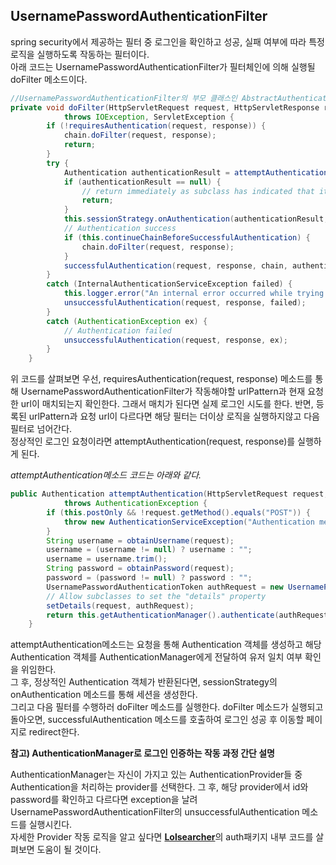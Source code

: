 UsernamePasswordAuthenticationFilter
----------------

spring security에서 제공하는 필터 중 로그인을 확인하고 성공, 실패 여부에 따라 특정 로직을 실행하도록 작동하는 필터이다.   
아래 코드는 UsernamePasswordAuthenticationFilter가 필터체인에 의해 실행될 doFilter 메소드이다.
```java
//UsernamePasswordAuthenticationFilter의 부모 클래스인 AbstractAuthenticationProcessingFilter의 doFilter 메소드
private void doFilter(HttpServletRequest request, HttpServletResponse response, FilterChain chain)
			throws IOException, ServletException {
		if (!requiresAuthentication(request, response)) {
			chain.doFilter(request, response);
			return;
		}
		try {
			Authentication authenticationResult = attemptAuthentication(request, response);
			if (authenticationResult == null) {
				// return immediately as subclass has indicated that it hasn't completed
				return;
			}
			this.sessionStrategy.onAuthentication(authenticationResult, request, response);
			// Authentication success
			if (this.continueChainBeforeSuccessfulAuthentication) {
				chain.doFilter(request, response);
			}
			successfulAuthentication(request, response, chain, authenticationResult);
		}
		catch (InternalAuthenticationServiceException failed) {
			this.logger.error("An internal error occurred while trying to authenticate the user.", failed);
			unsuccessfulAuthentication(request, response, failed);
		}
		catch (AuthenticationException ex) {
			// Authentication failed
			unsuccessfulAuthentication(request, response, ex);
		}
	}
```
위 코드를 살펴보면 우선, requiresAuthentication(request, response) 메소드를 통해 UsernamePasswordAuthenticationFilter가 작동해야할 urlPattern과 현재 요청한 url이 매치되는지 확인한다.
그래서 매치가 된다면 실제 로그인 시도를 한다. 반면, 등록된 urlPattern과 요청 url이 다르다면 해당 필터는 더이상 로직을 실행하지않고 다음 필터로 넘어간다.   
정상적인 로그인 요청이라면 attemptAuthentication(request, response)를 실행하게 된다.   

*attemptAuthentication메소드 코드는 아래와 같다.*

```java
public Authentication attemptAuthentication(HttpServletRequest request, HttpServletResponse response)
			throws AuthenticationException {
		if (this.postOnly && !request.getMethod().equals("POST")) {
			throw new AuthenticationServiceException("Authentication method not supported: " + request.getMethod());
		}
		String username = obtainUsername(request);
		username = (username != null) ? username : "";
		username = username.trim();
		String password = obtainPassword(request);
		password = (password != null) ? password : "";
		UsernamePasswordAuthenticationToken authRequest = new UsernamePasswordAuthenticationToken(username, password);
		// Allow subclasses to set the "details" property
		setDetails(request, authRequest);
		return this.getAuthenticationManager().authenticate(authRequest);
	}
```
attemptAuthentication메소드는 요청을 통해 Authentication 객체를 생성하고 해당 Authentication 객체를 AuthenticationManager에게 전달하여 유저 일치 여부 확인을 위임한다.   
그 후, 정상적인 Authentication 객체가 반환된다면, sessionStrategy의 onAuthentication 메소드를 통해 세션을 생성한다.   
그리고 다음 필터를 수행하러 doFilter 메소드를 실행한다. doFilter 메소드가 실행되고 돌아오면, successfulAuthentication 메소드를 호출하여 로그인 성공 후 이동할 페이지로 redirect한다.   

**참고) AuthenticationManager로 로그인 인증하는 작동 과정 간단 설명**

AuthenticationManager는 자신이 가지고 있는 AuthenticationProvider들 중 Authentication을 처리하는 provider를 선택한다.
그 후, 해당 provider에서 id와 password를 확인하고 다르다면 exception을 날려 UsernamePasswordAuthenticationFilter의 unsuccessfulAuthentication 메소드를 실행시킨다.   
자세한 Provider 작동 로직을 알고 싶다면 [**Lolsearcher**](https://github.com/kyo705/LolSearcher#lolsearcher)의 auth패키지 내부 코드를 살펴보면 도움이 될 것이다.


